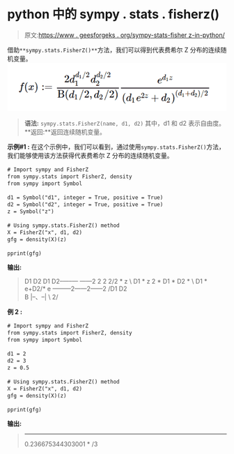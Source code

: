 # python 中的 sympy . stats . fisherz()

> 原文:[https://www . geesforgeks . org/sympy-stats-fisher z-in-python/](https://www.geeksforgeeks.org/sympy-stats-fisherz-in-python/)

借助`**sympy.stats.FisherZ()**`方法，我们可以得到代表费希尔 Z 分布的连续随机变量。
![](img/783a34765beaf5de7e588396628b11ae.png)

> **语法:** `sympy.stats.FisherZ(name, d1, d2)`
> 其中，d1 和 d2 表示自由度。
> **返回:**返回连续随机变量。

**示例#1 :**
在这个示例中，我们可以看到，通过使用`sympy.stats.FisherZ()`方法，我们能够使用该方法获得代表费希尔 Z 分布的连续随机变量。

```
# Import sympy and FisherZ
from sympy.stats import FisherZ, density
from sympy import Symbol

d1 = Symbol("d1", integer = True, positive = True)
d2 = Symbol("d2", integer = True, positive = True)
z = Symbol("z")

# Using sympy.stats.FisherZ() method
X = FisherZ("x", d1, d2)
gfg = density(X)(z)

pprint(gfg)
```

**输出:**

> D1 D2
> D1 D2–—–—
> ——2 2
> 2 2/2 * z \ D1 * z
> 2 * D1 * D2 * \ D1 * e+D2/* e
> ———2——2——2
> /D1 D2 \
> B |–、–|
> \ 2/

**例 2 :**

```
# Import sympy and FisherZ
from sympy.stats import FisherZ, density
from sympy import Symbol

d1 = 2
d2 = 3
z = 0.5

# Using sympy.stats.FisherZ() method
X = FisherZ("x", d1, d2)
gfg = density(X)(z)

pprint(gfg)
```

**输出:**

> _ _ _ _ _ _
> 0.236675344303001 * \/3